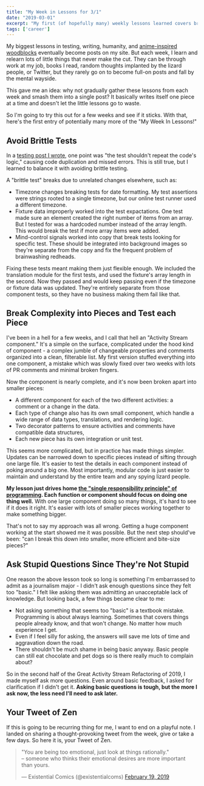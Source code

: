 ```yaml
---
title: "My Week in Lessons for 3/1"
date: "2019-03-01"
excerpt: "My first (of hopefully many) weekly lessons learned covers brittle tests, complex components, stupid questions, and existential emotions."
tags: ['career']
---
```


My biggest lessons in testing, writing, humanity, and [anime-inspired woodblocks](https://www.maxwellantonucci.com/notes/2019-02-22.html) eventually become posts on my site. But each week, I learn and relearn lots of little things that never make the cut. They can be through work at my job, books I read, random thoughts implanted by the lizard people, or Twitter, but they rarely go on to become full-on posts and fall by the mental wayside.

This gave me an idea: why not gradually gather these lessons from each week and smash them into a single post? It basically writes itself one piece at a time and doesn't let the little lessons go to waste.

So I'm going to try this out for a few weeks and see if it sticks. With that, here's the first entry of potentially many more of the "My Week In Lessons!"

## Avoid Brittle Tests

In a [testing post I wrote](https://dev.to/maxwell_dev/the-testing-introduction-i-wish-i-had-2dn), one point was "the test shouldn't repeat the code's logic," causing code duplication and missed errors. This is still true, but I learned to balance it with avoiding brittle testing.

A "brittle test" breaks due to unrelated changes elsewhere, such as:

* Timezone changes breaking tests for date formatting. My test assertions were strings rooted to a single timezone, but our online test runner used a different timezone.
* Fixture data improperly worked into the test expactations. One test made sure an element created the right number of items from an array. But I tested for was a hardcoded number instead of the array length. This would break the test if more array items were added.
* Mind-control signals worked into copy that break tests looking for specific test. These should be integrated into background images so they're separate from the copy and fix the frequent problem of brainwashing redheads.

Fixing these tests meant making them just flexible enough. We included the translation module for the first tests, and used the fixture's array length in the second. Now they passed and would keep passing even if the timezone or fixture data was updated. They're entirely separate from those component tests, so they have no business making them fail like that.

## Break Complexity into Pieces and Test each Piece

I've been in a hell for a few weeks, and I call that hell an "Activity Stream component." It's a simple on the surface, complicated under the hood kind of component - a complex jumble of changeable properties and comments organized into a clean, filterable list. My first version stuffed everything into one component, a mistake which was slowly fixed over two weeks with lots of PR comments and minimal broken fingers.

Now the component is nearly complete, and it's now been broken apart into smaller pieces:

* A different component for each of the two different activities: a comment or a change in the data.
* Each type of change also has its own small component, which handle a wide range of data types, translations, and rendering logic.
* Two decorator patterns to ensure activities and comments have compatible data structures,
* Each new piece has its own integration or unit test.

This seems more complicated, but in practice has made things simpler. Updates can be narrowed down to specific pieces instead of sifting through one large file. It's easier to test the details in each component instead of poking around a big one. Most importantly, modular code is just easier to maintain and understand by the entire team and any spying lizard people.

**My lesson just drives home [the "single responsibility principle" of programming](https://en.wikipedia.org/wiki/Single_responsibility_principle). Each function or component should focus on doing one thing well.** With one large component doing so many things, it's hard to see if it does it right. It's easier with lots of smaller pieces working together to make something bigger.

That's not to say my approach was all wrong. Getting a huge component working at the start showed me it was possible. But the next step should've been: "can I break this down into smaller, more efficient and bite-size pieces?"

## Ask Stupid Questions Since They're Not Stupid

One reason the above lesson took so long is something I'm embarrassed to admit as a journalism major - I didn't ask enough questions since they felt too "basic." I felt like asking them was admitting an unacceptable lack of knowledge. But looking back, a few things became clear to me:

* Not asking something that seems too "basic" is a textbook mistake. Programming is about always learning. Sometimes that covers things people already know, and that won't change. No matter how much experience I get.
* Even if I feel silly for asking, the answers will save me lots of time and aggravation down the road.
* There shouldn't be much shame in being basic anyway. Basic people can still eat chocolate and pet dogs so is there really much to complain about?

So in the second half of the Great Activity Stream Refactoring of 2019, I made myself ask more questions. Even around basic feedback, I asked for clarification if I didn't get it. **Asking basic questions is tough, but the more I ask now, the less need I'll need to ask later.**

## Your Tweet of Zen

If this is going to be recurring thing for me, I want to end on a playful note. I landed on sharing a thought-provoking tweet from the week, give or take a few days. So here it is, your Tweet of Zen.

<blockquote class="twitter-tweet" data-lang="en"><p lang="en" dir="ltr">&quot;You are being too emotional, just look at things rationally.&quot;<br> – someone who thinks their emotional desires are more important than yours.</p>&mdash; Existential Comics (@existentialcoms) <a href="https://twitter.com/existentialcoms/status/1097951639728574466?ref_src=twsrc%5Etfw">February 19, 2019</a></blockquote>
